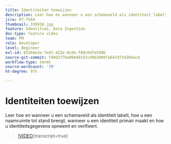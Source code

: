 ```yaml
---
title: Identiteiten toewijzen
description: Leer hoe en wanneer u een schemaveld als identiteit labelt en hoe u een naamruimte tot stand brengt. Leer wanneer u een identiteit primair moet maken en hoe u identiteitsgegevens opneemt en verifieert.
jira: KT-7564
thumbnail: 335918.jpg
feature: Identities, Data Ingestion
doc-type: feature video
team: PM
role: Developer
level: Beginner
exl-id: 05264e3e-7ed1-422e-8cde-f09c6d7e590b
source-git-commit: fd9d277be00449155c49b3809fe647d7342b6acd
workflow-type: tm+mt
source-wordcount: '70'
ht-degree: 97%

---
```


# Identiteiten toewijzen

Leer hoe en wanneer u een schemaveld als identiteit labelt, hoe u een naamruimte tot stand brengt, wanneer u een identiteit primair maakt en hoe u identiteitsgegevens opneemt en verifieert.

>[!VIDEO](https://video.tv.adobe.com/v/335918?quality=12&learn=on){transcript=true}
